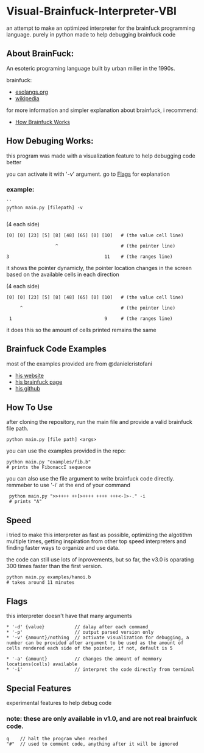 # Visual-Brainfuck-Interpreter-VBI
an attempt to make an optimized interpreter for the brainfuck programming language. purely in python
made to help debugging brainfuck code 

## About BrainFuck:
An esoteric programing language built by urban miller in the 1990s.


brainfuck:
* [esolangs.org](https://esolangs.org/wiki/Brainfuck)
* [wikipedia](https://en.wikipedia.org/wiki/Brainfuck)


for more information and simpler explanation about brainfuck, i recommend:
* [How Brainfuck Works](https://www.youtube.com/watch?v=-3C200nCwpk)


## How Debuging Works:
this program was made with a visualization feature to help debugging code better

you can activate it with '-v' argument. go to [Flags](#flags) for explanation


### example:
```
``
python main.py [filepath] -v
``
```


(4 each side)
  
``` 
[0] [0] [23] [5] [8] [48] [65] [0] [10]   # (the value cell line)

                  ^                       # (the pointer line)

3                                   11    # (the ranges line)
```

it shows the pointer dynamicly, the pointer location changes in the screen based on the available cells in each direction



(4 each side)

```
[0] [0] [23] [5] [8] [48] [65] [0] [10]   # (the value cell line)

     ^                                    # (the pointer line)
 
 1                                  9     # (the ranges line)
```
  
it does this so the amount of cells printed remains the same

## Brainfuck Code Examples
most of the examples provided are from @danielcristofani
  * [his website](http://www.hevanet.com/cristofd/)
  * [his brainfuck page](http://brainfuck.org/)
  * [his github](https://github.com/danielcristofani)
  
## How To Use

after cloning the repository, run the main file and provide a valid brainfuck file path.

```
python main.py [file path] <args>
```

you can use the examples provided in the repo:
```
python main.py "examples/fib.b"
# prints the FibonaccI sequence
```

you can also use the file argument to write brainfuck code directly.
remmeber to use '-i' at the end of your command 

```
 python main.py ">>++++ ++[>++++ ++++ +++<-]>-." -i
 # prints "A"
  ```

## Speed

i tried to make this interpreter as fast as possible, optimizing the algotithm multiple times, getting inspiration from other top speed interpreters and finding faster ways to organize and use data.

the code can still use lots of inprovements, but so far, the v3.0 is oparating 300 times faster than the first version.


```
python main.py examples/hanoi.b
# takes around 11 minutes
```

## Flags
this interpreter doesn't have that many arguments 

```
* '-d' {value}           // dalay after each command
* '-p'                   // output parsed version only
* '-v' {amount}/nothing  // activate visualization for debugging, a number can be provided after argument to be used as the amount of cells rendered each side of the pointer, if not, default is 5

* '-a' {amount}          // changes the amount of memmory locations(cells) available
* '-i'                   // interpret the code directly from terminal
```

## Special Features
experimental features to help debug code

### note: these are only available in v1.0, and are not real brainfuck code.

```
q    // halt the program when reached
"#"  // used to comment code, anything after it will be ignored
```


